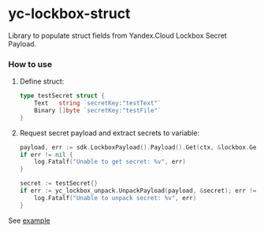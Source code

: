 # yc-lockbox-struct

Library to populate struct fields from Yandex.Cloud Lockbox Secret Payload.

### How to use

1. Define struct:
    ```go
    type testSecret struct {
        Text   string `secretKey:"testText"`
        Binary []byte `secretKey:"testFile"`
    }
    ```
2. Request secret payload and extract secrets to variable:
    ```go
    payload, err := sdk.LockboxPayload().Payload().Get(ctx, &lockbox.GetPayloadRequest{SecretId: "mysecretid"})
    if err != nil {
        log.Fatalf("Unable to get secret: %v", err)
    }

    secret := testSecret{}
    if err := yc_lockbox_unpack.UnpackPayload(payload, &secret); err != nil {
        log.Fatalf("Unable to unpack secret: %v", err)
    }
    ```

See [example](example/)
